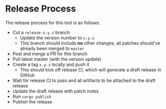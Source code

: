 # Release Process

The release process for this tool is as follows:

- Cut a `release-x.y.z` branch
  - Update the version number to `x.y.z`
  - This branch should include **no** other changes, all patches should've already been merged to `master`
- Post and merge a PR for this branch
- Pull latest master (with the version update)
- Create a tag `x.y.z` locally and push it
  - This should kick off release CI, which will generate a draft release in GitHub
- Wait for release CI to pass and all artifacts to be attached to the draft release
- Update the draft release with patch notes
- Run `cargo publish`
- Publish the release
